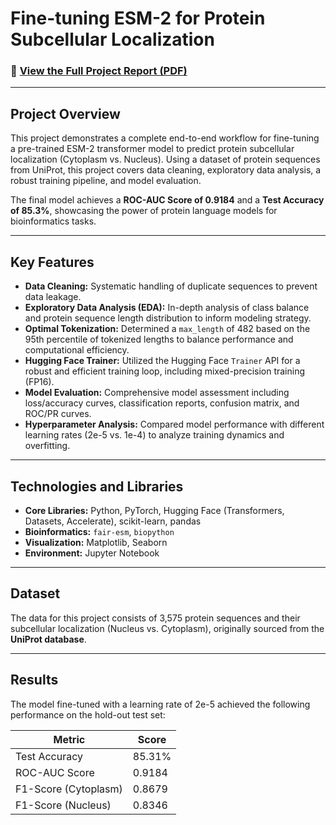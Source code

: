 # Fine-tuning ESM-2 for Protein Subcellular Localization

### 📖 [View the Full Project Report (PDF)](Protein_Sequence_Classification_Report.pdf)
---

## Project Overview

This project demonstrates a complete end-to-end workflow for fine-tuning a pre-trained ESM-2 transformer model to predict protein subcellular localization (Cytoplasm vs. Nucleus). Using a dataset of protein sequences from UniProt, this project covers data cleaning, exploratory data analysis, a robust training pipeline, and model evaluation.

The final model achieves a **ROC-AUC Score of 0.9184** and a **Test Accuracy of 85.3%**, showcasing the power of protein language models for bioinformatics tasks.

---

## Key Features

-   **Data Cleaning:** Systematic handling of duplicate sequences to prevent data leakage.
-   **Exploratory Data Analysis (EDA):** In-depth analysis of class balance and protein sequence length distribution to inform modeling strategy.
-   **Optimal Tokenization:** Determined a `max_length` of 482 based on the 95th percentile of tokenized lengths to balance performance and computational efficiency.
-   **Hugging Face Trainer:** Utilized the Hugging Face `Trainer` API for a robust and efficient training loop, including mixed-precision training (FP16).
-   **Model Evaluation:** Comprehensive model assessment including loss/accuracy curves, classification reports, confusion matrix, and ROC/PR curves.
-   **Hyperparameter Analysis:** Compared model performance with different learning rates (2e-5 vs. 1e-4) to analyze training dynamics and overfitting.

---

## Technologies and Libraries

-   **Core Libraries:** Python, PyTorch, Hugging Face (Transformers, Datasets, Accelerate), scikit-learn, pandas
-   **Bioinformatics:** `fair-esm`, `biopython`
-   **Visualization:** Matplotlib, Seaborn
-   **Environment:** Jupyter Notebook

---

## Dataset

The data for this project consists of 3,575 protein sequences and their subcellular localization (Nucleus vs. Cytoplasm), originally sourced from the **UniProt database**.

---

## Results

The model fine-tuned with a learning rate of 2e-5 achieved the following performance on the hold-out test set:

| Metric        | Score  |
|---------------|--------|
| Test Accuracy | 85.31% |
| ROC-AUC Score | 0.9184 |
| F1-Score (Cytoplasm) | 0.8679 |
| F1-Score (Nucleus)   | 0.8346 |
